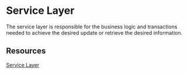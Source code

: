 # Service Layer
The service layer is responsible for the business logic and transactions needed to achieve the desired update or retrieve the desired information.

## Resources
[Service Layer](https://martinfowler.com/eaaCatalog/serviceLayer.html)
